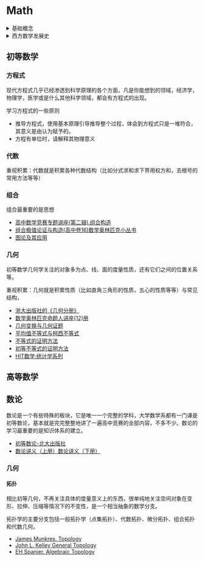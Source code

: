 # Math

<details>
<summary>基础概念</summary>

数学的精准是建立在一系列基本概念和逻辑推理之上。定义、公理、猜想、定理、证明和推论相互关联，形成了一个严密的逻辑体系。

- 定义Definition，是对某个概念或术语清晰而精简的描述，它是利用已知的概念来解释新的数学对象
    1. 数学概念是体现数学对象本质属性的思维模式，而定义是对我们所讨论的数学对象的本质属性进行描述的语句
    2. 当不断往前追溯时，会遇到无法给出的定义的概念，这就是基本概念或元概念
- 公理Axiom，又称公设，是没有经过证明，但被当作不证自明的一个命题，是构建数学理论的出发点
    1. 一组公理能构成某个公理系统的基础框架，用于构建特定的数学理论
    2. 每个公理系统都试图以最少且最基本的假设出发，来构建整个理论体系，
    3. 如欧几里得几何的五大公理、皮亚若公理Peano axioms、集合论中的策梅洛-弗兰克尔公理ZFC    
- 定理Theorem，是经过受逻辑限制的证明为真的陈述
    1. 通过逻辑推理得到验证性陈述，一经证实，就称为定理
    2. 如费马猜想，经证明后变成费马大定理
- 命题Proposition，是数学论证中的基本陈述，是一个可以判断真或假的陈述句，亦有既真又假的命题（悖论）
- 引理Lemma，是在证明更为重要的定理过程中使用的预备性陈述
    1. 通常是某个定理的证明的一部分的陈述
- 推论Corollary，一旦定理被证明，可以直接从中推出一些结果，就是推论，
    1. 是一个从定理随之而即时出现的陈述
- 推广Generalization，定理的推广是在原有定理的基础上拓展其适用范围
    1. 原定理可以作为特殊情况（一个推论）被推导出来
    2. 如欧几里得算法的两个数的最大公约数，同样适用于查找两个多项式的最大共因项，这就是一个推广的示例
- 假说Hypothesis，是根据已知的科学事实和科学原理，对所研究的自然现象及其规律提出的推测和说明
    1. 通常指的是在特定理论框架下，为推导出结论或建立一个数学证明而假定的前提条件
    2. 它是建立在现有理论上，用于证明定理的一种假设
- 猜想Conjecture，是一个看似正确但未经过证明的陈述，往往由数学家基于直觉或部分证据提出
    1. 猜想是研究的起点，价值在于激发数学家深入探究，发展新的数学分支和技术解决这些难题
    2. 如黎曼猜想、哥德巴赫猜想。
- 法则Rule，是一些能够指导我们进行计算或推理的定理
    1. 如克莱姆法则Cramer's Rule,链式法则Chain Rule，洛必达法则L'Hopital's Rule
- 定律Law、原理Principle，是某些基本普遍适用的定理
    1. 大数定律law of large numbers是概率论的一条原理，它说明了在一定条件下，随着试验次数的增加，样本平均值将以高概率趋于期望值。
    2. 鸽巢原理Pigeonhole principle（抽屉原理），是一个基本的组合数学原理，表明n+1个鸽子放置n个巢中，至少有一个巢有两个鸽子。
- 证明，是验证的过程

</details>

<details>
<summary>西方数学发展史</summary>

[西方数学发展史](https://mp.weixin.qq.com/s/38OPkhjaLuVXkXORGYOnfw)

数学是一门研究数量、运算、结构、空间、图形、信息等概念的形式科学，它是人类对事物的抽象结构与模式进行严格描述、推导的一种通用手段，在人类历史的发展和社会生活中，数学发挥着不可替代的作用，是学习和研究现代科学技术必不可少的基本工具，对理解掌握各类科学技术的公式定理具有重要的意义。

到了17~18世纪，随着文艺复兴和科学革命的推进，数学的发展也进入了突飞猛进的阶段，并与其它自然科学的结合日益紧密，成为研究和解决自然科学问题的重要基石。

微积分的创立极大地推动了数学的发展，使之前很多用初等数学无法解决的问题变得迎刃而解，因而微积分成为了近代数学史上的第一个伟大成就，对数学的发展产生了巨大影响

拉格朗日中值定理，该定理沟通了函数与其导函数之间的联系，对研究函数的单调性、凹凸性以及不等式的证明等方面有着重要的作用，成为微分学中的基本定理之一

傅里叶的重要贡献是在研究热传导的过程中提出了著名的傅里叶变换公式，其在数学上也有着重要的应用，尤其是在线性微分方程的求解和卷积运算上，可以使其化繁为简，对解决复杂的数学计算有着巨大的帮助

19~20世纪，数学依旧在繁荣蓬勃地发展，其间也涌现了众多知名的数学家，其中尤以法、德两国的数学家居多

伽罗瓦是群论理论的重要创立者，他用其理论解决了代数方程的根式求解问题，并由此发展出了一整套关于群和域的理论（即伽罗瓦理论），对三次以上（至五次）方程的公式求解有着重要的帮助

</details>

## 初等数学

### 方程式

现代方程式几乎已经渗透到科学原理的各个方面，凡是你能想到的领域，经济学，物理学，医学或是什么其他科学领域，都会有方程式的出现。

学习方程式的一些原则

- 推导方程式，使用基本原理引导推导整个过程，体会到方程式只是一堆符合，其意义是由认为赋予的。
- 方程有单位时，请解释其物理意义


### 代数

重视积累：代数就是积累各种代数结构（比如分式求和求下界用权方和，去根号的常用方法等等）

### 组合

组合最重要的是思想

- [高中数学竞赛专题讲座(第二辑).组合构造](https://book.douban.com/subject/3165692/)
- [组合极值论证与构造(高中卷16)数学奥林匹克小丛书](https://book.douban.com/subject/1501703/)
- [图论及其应用](https://book.douban.com/subject/26313250/)

### 几何
初等数学几何学关注的对象多为点、线、面的度量性质，还有它们之间的位置关系等。

重视积累：几何就是积累性质（比如直角三角形的性质，五心的性质等等）与常见结构，

- [浙大出版社的《几何分册》](https://book.douban.com/subject/11501633/)
- [数学奥林匹克命题人讲座(12)册](https://book.douban.com/series/16571)
- [几何变换与几何证题](https://book.douban.com/subject/4918955/)
- [平均值不等式与柯西不等式](https://book.douban.com/subject/1503804/)
- [不等式的证明方法](https://book.douban.com/subject/6977541/)
- [初等不等式的证明方法](https://book.douban.com/subject/6724831/)
- [HIT数学·统计学系列](https://book.douban.com/series/49805)

## 高等数学

## 数论

数论是一个有些特殊的板块，它是唯一一个完整的学科，大学数学系都有一门课是初等数论，基本就是完完整整地讲了一遍高中竞赛的全部内容，不多不少。数论的学习最重要的是知识体系的建立。

- [初等数论-北大出版社](https://book.douban.com/subject/21267842/)
- [数论讲义（上册）](https://book.douban.com/subject/1653408/)[数论讲义（下册）](https://book.douban.com/subject/1237669/)

### 几何

#### 拓扑

相比初等几何，不再关注具体的度量意义上的东西，很单纯地关注空间对象在变形、拉伸、压缩等情况下的不变性，是一个相当抽象的数学分支。

拓扑学的主要分支包括一般拓扑学（点集拓扑）、代数拓扑、微分拓扑、组合拓扑和代数几何。

- [James Munkres. Topology]()
- [John L. Kelley General Topology]()
- [EH Spanier. Algebraic Topology]()

